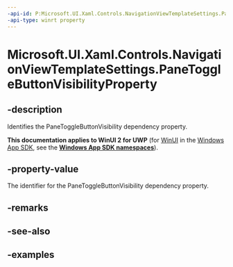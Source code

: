 ```yaml
---
-api-id: P:Microsoft.UI.Xaml.Controls.NavigationViewTemplateSettings.PaneToggleButtonVisibilityProperty
-api-type: winrt property
---
```

<!-- Property syntax.
public DependencyProperty PaneToggleButtonVisibilityProperty { get; }
-->

# Microsoft.UI.Xaml.Controls.NavigationViewTemplateSettings.PaneToggleButtonVisibilityProperty


## -description

Identifies the PaneToggleButtonVisibility dependency property.


**This documentation applies to WinUI 2 for UWP** (for [WinUI](/windows/apps/winui/winui3/) in the [Windows App SDK](/windows/apps/windows-app-sdk/), see the **[Windows App SDK namespaces](/windows/windows-app-sdk/api/winrt/)**).

## -property-value

The identifier for the PaneToggleButtonVisibility dependency property.


## -remarks


## -see-also


## -examples


